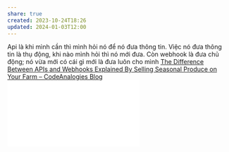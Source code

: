 ```yaml
---
share: true
created: 2023-10-24T18:26
updated: 2024-01-03T12:00
---
```

Api là khi mình cần thì mình hỏi nó để nó đưa thông tin. Việc nó đưa thông tin là thụ động, khi nào mình hỏi thì nó mới đưa. Còn webhook là đưa chủ động; nó vừa mới có cái gì mới là đưa luôn cho mình 
[The Difference Between APIs and Webhooks Explained By Selling Seasonal Produce on Your Farm – CodeAnalogies Blog](https://blog.codeanalogies.com/2018/03/05/the-difference-between-apis-and-webhooks-explained/)
![RapidAPI-Comics-eBook.pdf](../../assets/attachments/RapidAPI-Comics-eBook.pdf)